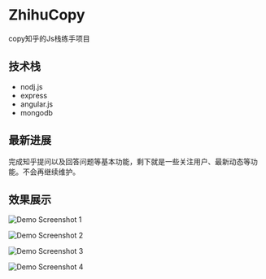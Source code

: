 # ZhihuCopy

copy知乎的Js栈练手项目

## 技术栈

- nodj.js
- express
- angular.js
- mongodb


## 最新进展

完成知乎提问以及回答问题等基本功能，剩下就是一些关注用户、最新动态等功能。不会再继续维护。

## 效果展示

![Demo Screenshot 1](https://github.com/threezj/ZhihuCopy/blob/master/art/1.jpg)

![Demo Screenshot 2](https://github.com/threezj/ZhihuCopy/blob/master/art/2.jpg)

![Demo Screenshot 3](https://github.com/threezj/ZhihuCopy/blob/master/art/3.jpg)

![Demo Screenshot 4](https://github.com/threezj/ZhihuCopy/blob/master/art/4.jpg)